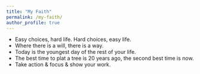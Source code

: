 ```yaml
---
title: "My Faith"
permalink: /my-faith/
author_profile: true
---
```


* Easy choices, hard life. Hard choices, easy life.
* Where there is a will, there is a way.
* Today is the youngest day of the rest of your life.
* The best time to plat a tree is 20 years ago, the second best time is now.
* Take action & focus & show your work.